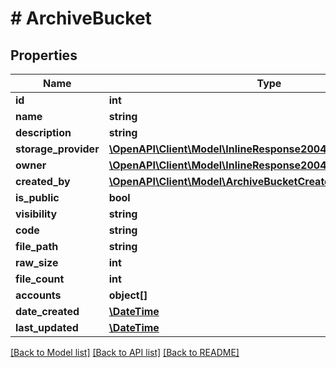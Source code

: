 # # ArchiveBucket

## Properties

Name | Type | Description | Notes
------------ | ------------- | ------------- | -------------
**id** | **int** |  | [optional]
**name** | **string** |  | [optional]
**description** | **string** |  | [optional]
**storage_provider** | [**\OpenAPI\Client\Model\InlineResponse20040AppDeployInstance**](InlineResponse20040AppDeployInstance.md) |  | [optional]
**owner** | [**\OpenAPI\Client\Model\InlineResponse20040AppDeployInstance**](InlineResponse20040AppDeployInstance.md) |  | [optional]
**created_by** | [**\OpenAPI\Client\Model\ArchiveBucketCreatedBy**](ArchiveBucketCreatedBy.md) |  | [optional]
**is_public** | **bool** |  | [optional]
**visibility** | **string** |  | [optional]
**code** | **string** |  | [optional]
**file_path** | **string** |  | [optional]
**raw_size** | **int** |  | [optional]
**file_count** | **int** |  | [optional]
**accounts** | **object[]** |  | [optional]
**date_created** | [**\DateTime**](\DateTime.md) |  | [optional]
**last_updated** | [**\DateTime**](\DateTime.md) |  | [optional]

[[Back to Model list]](../../README.md#models) [[Back to API list]](../../README.md#endpoints) [[Back to README]](../../README.md)
